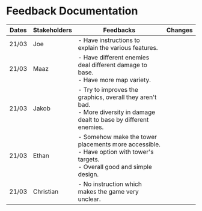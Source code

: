 # Feedback Documentation

| Dates | Stakeholders | Feedbacks                                                                                                                        | Changes |
| ----- | ------------ | -------------------------------------------------------------------------------------------------------------------------------- | ------- |
| 21/03 | Joe          | - Have instructions to explain the various features.                                                                             |         |
| 21/03 | Maaz         | - Have different enemies deal different damage to base.<br>- Have more map variety.                                              |         |
| 21/03 | Jakob        | - Try to improves the graphics, overall they aren't bad.<br>- More diversity in damage dealt to base by different enemies.       |         |
| 21/03 | Ethan        | - Somehow make the tower placements more accessible.<br>- Have option with tower's targets.<br>- Overall good and simple design. |         |
| 21/03 | Christian    | - No instruction which makes the game very unclear.                                                                              |         |
